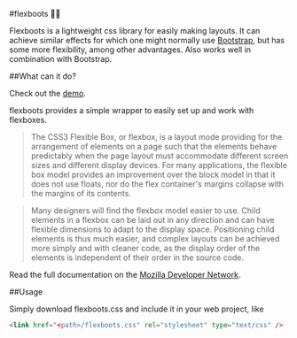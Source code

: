 #flexboots :boot::boot:

Flexboots is a lightweight css library for easily making layouts. It can achieve similar effects for which one might normally use [Bootstrap](http://getbootstrap.com), but has some more flexibility, among other advantages. Also works well in combination with Bootstrap.

##What can it do?

Check out the [demo](http://nikulis.github.io/flexboots/demo).

flexboots provides a simple wrapper to easily set up and work with flexboxes.
> The CSS3 Flexible Box, or flexbox, is a layout mode providing for the arrangement of elements on a page such that the elements behave predictably when the page layout must accommodate different screen sizes and different display devices. For many applications, the flexible box model provides an improvement over the block model in that it does not use floats, nor do the flex container's margins collapse with the margins of its contents. 

> Many designers will find the flexbox model easier to use. Child elements in a flexbox can be laid out in any direction and can have flexible dimensions to adapt to the display space. Positioning child elements is thus much easier, and complex layouts can be achieved more simply and with cleaner code, as the display order of the elements is independent of their order in the source code.

Read the full documentation on the [Mozilla Developer Network](https://developer.mozilla.org/en-US/docs/Web/Guide/CSS/Flexible_boxes).


##Usage

Simply download flexboots.css and include it in your web project, like
```html
<link href="<path>/flexboots.css" rel="stylesheet" type="text/css" />
```